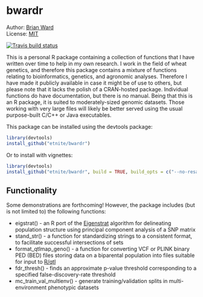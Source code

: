 # bwardr

Author: [Brian Ward](https://brianpward.net/)  
License: [MIT](https://opensource.org/licenses/MIT)

[![Travis build status](https://travis-ci.org/etnite/bwardr.svg?branch=master)](https://travis-ci.org/etnite/bwardr)

This is a personal R package containing a collection of functions that I have written over time to help in my own research. I work in the field of wheat genetics, and therefore this package contains a mixture of functions relating to bioinformatics, genetics, and agronomic analyses. Therefore I have made it publicly available in case it might be of use to others, but please note that it lacks the polish of a CRAN-hosted package. Individual functions do have documentation, but there is no manual. Being that this is an R package, it is suited to moderately-sized genomic datasets. Those working with very large files will likely be better served using the usual purpose-built C/C++ or Java executables.

This package can be installed using the devtools package:

```r
library(devtools)
install_github("etnite/bwardr")
```

Or to install with vignettes:

```r
library(devtools)
install_github("etnite/bwardr", build = TRUE, build_opts = c("--no-resave-data", "--no-manual"))
```

## Functionality

Some demonstrations are forthcoming! However, the package includes (but is not limited to) the following functions:

* eigstrat() - an R port of the [Eigenstrat](https://github.com/DReichLab/EIG/tree/master/EIGENSTRAT) algorithm for delineating population structure using principal component analysis of a SNP matrix
* stand_str() - a function for standardizing strings to a consistent format, to facilitate successful intersections of sets
* format_qtlmap_geno() - a function for converting VCF or PLINK binary PED (BED) files storing data on a biparental population into files suitable for input to [R/qtl](http://www.rqtl.org/) 
* fdr_thresh() - finds an approximate p-value threshold corresponding to a specified false-discovery-rate threshold
* mc_train_val_multienv() - generate training/validation splits in multi-environment phenotypic datasets
